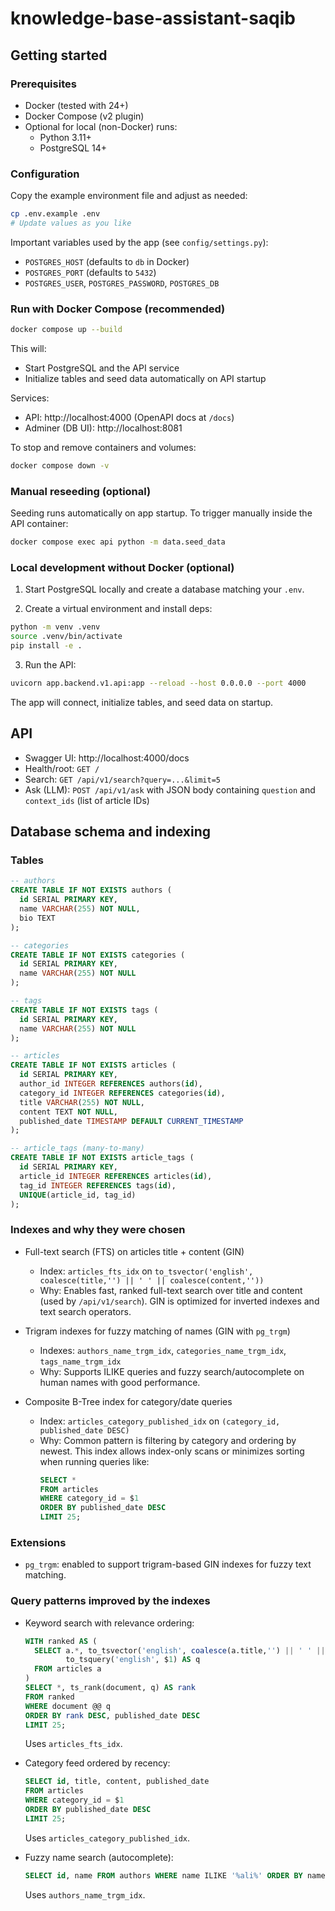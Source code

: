 # knowledge-base-assistant-saqib

## Getting started

### Prerequisites

- Docker (tested with 24+)
- Docker Compose (v2 plugin)
- Optional for local (non-Docker) runs:
  - Python 3.11+
  - PostgreSQL 14+

### Configuration

Copy the example environment file and adjust as needed:

```bash
cp .env.example .env
# Update values as you like
```

Important variables used by the app (see `config/settings.py`):
- `POSTGRES_HOST` (defaults to `db` in Docker)
- `POSTGRES_PORT` (defaults to `5432`)
- `POSTGRES_USER`, `POSTGRES_PASSWORD`, `POSTGRES_DB`

### Run with Docker Compose (recommended)

```bash
docker compose up --build
```

This will:
- Start PostgreSQL and the API service
- Initialize tables and seed data automatically on API startup

Services:
- API: http://localhost:4000 (OpenAPI docs at `/docs`)
- Adminer (DB UI): http://localhost:8081

To stop and remove containers and volumes:

```bash
docker compose down -v
```

### Manual reseeding (optional)

Seeding runs automatically on app startup. To trigger manually inside the API container:

```bash
docker compose exec api python -m data.seed_data
```

### Local development without Docker (optional)

1) Start PostgreSQL locally and create a database matching your `.env`.

2) Create a virtual environment and install deps:
```bash
python -m venv .venv
source .venv/bin/activate
pip install -e .
```

3) Run the API:
```bash
uvicorn app.backend.v1.api:app --reload --host 0.0.0.0 --port 4000
```

The app will connect, initialize tables, and seed data on startup.

## API

- Swagger UI: http://localhost:4000/docs
- Health/root: `GET /`
- Search: `GET /api/v1/search?query=...&limit=5`
- Ask (LLM): `POST /api/v1/ask` with JSON body containing `question` and `context_ids` (list of article IDs)

## Database schema and indexing

### Tables

```sql
-- authors
CREATE TABLE IF NOT EXISTS authors (
  id SERIAL PRIMARY KEY,
  name VARCHAR(255) NOT NULL,
  bio TEXT
);

-- categories
CREATE TABLE IF NOT EXISTS categories (
  id SERIAL PRIMARY KEY,
  name VARCHAR(255) NOT NULL
);

-- tags
CREATE TABLE IF NOT EXISTS tags (
  id SERIAL PRIMARY KEY,
  name VARCHAR(255) NOT NULL
);

-- articles
CREATE TABLE IF NOT EXISTS articles (
  id SERIAL PRIMARY KEY,
  author_id INTEGER REFERENCES authors(id),
  category_id INTEGER REFERENCES categories(id),
  title VARCHAR(255) NOT NULL,
  content TEXT NOT NULL,
  published_date TIMESTAMP DEFAULT CURRENT_TIMESTAMP
);

-- article_tags (many-to-many)
CREATE TABLE IF NOT EXISTS article_tags (
  id SERIAL PRIMARY KEY,
  article_id INTEGER REFERENCES articles(id),
  tag_id INTEGER REFERENCES tags(id),
  UNIQUE(article_id, tag_id)
);
```

### Indexes and why they were chosen

- Full-text search (FTS) on articles title + content (GIN)
  - Index: `articles_fts_idx` on `to_tsvector('english', coalesce(title,'') || ' ' || coalesce(content,''))`
  - Why: Enables fast, ranked full-text search over title and content (used by `/api/v1/search`). GIN is optimized for inverted indexes and text search operators.

- Trigram indexes for fuzzy matching of names (GIN with `pg_trgm`)
  - Indexes: `authors_name_trgm_idx`, `categories_name_trgm_idx`, `tags_name_trgm_idx`
  - Why: Supports ILIKE queries and fuzzy search/autocomplete on human names with good performance.

- Composite B-Tree index for category/date queries
  - Index: `articles_category_published_idx` on `(category_id, published_date DESC)`
  - Why: Common pattern is filtering by category and ordering by newest. This index allows index-only scans or minimizes sorting when running queries like:
    ```sql
    SELECT *
    FROM articles
    WHERE category_id = $1
    ORDER BY published_date DESC
    LIMIT 25;
    ```

### Extensions

- `pg_trgm`: enabled to support trigram-based GIN indexes for fuzzy text matching.

### Query patterns improved by the indexes

- Keyword search with relevance ordering:
  ```sql
  WITH ranked AS (
    SELECT a.*, to_tsvector('english', coalesce(a.title,'') || ' ' || coalesce(a.content,'')) AS document,
           to_tsquery('english', $1) AS q
    FROM articles a
  )
  SELECT *, ts_rank(document, q) AS rank
  FROM ranked
  WHERE document @@ q
  ORDER BY rank DESC, published_date DESC
  LIMIT 25;
  ```
  Uses `articles_fts_idx`.

- Category feed ordered by recency:
  ```sql
  SELECT id, title, content, published_date
  FROM articles
  WHERE category_id = $1
  ORDER BY published_date DESC
  LIMIT 25;
  ```
  Uses `articles_category_published_idx`.

- Fuzzy name search (autocomplete):
  ```sql
  SELECT id, name FROM authors WHERE name ILIKE '%ali%' ORDER BY name LIMIT 10;
  ```
  Uses `authors_name_trgm_idx`.